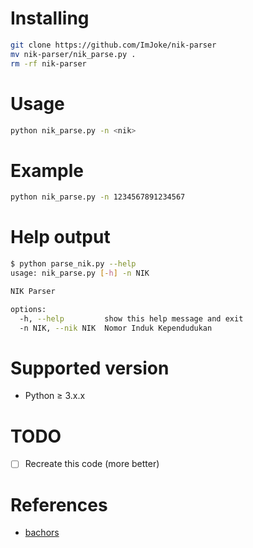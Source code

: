 # Installing
```sh
git clone https://github.com/ImJoke/nik-parser
mv nik-parser/nik_parse.py .
rm -rf nik-parser
```
# Usage
```sh
python nik_parse.py -n <nik>
```
# Example
```sh
python nik_parse.py -n 1234567891234567
```
# Help output
```sh
$ python parse_nik.py --help
usage: nik_parse.py [-h] -n NIK

NIK Parser

options:
  -h, --help         show this help message and exit
  -n NIK, --nik NIK  Nomor Induk Kependudukan
 ```
# Supported version
 - Python ≥ 3.x.x
# TODO
- [ ] Recreate this code (more better)
# References
- [bachors](https://github.com/bachors/nik_parse.js "Modified from bachors")
